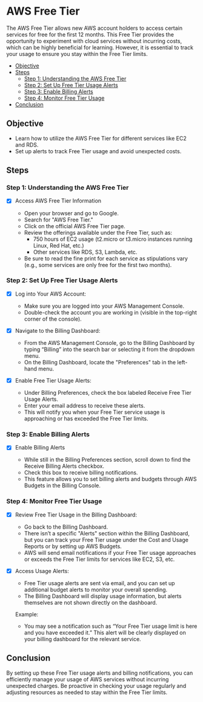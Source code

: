 # AWS Free Tier

The AWS Free Tier allows new AWS account holders to access certain services for free
for the first 12 months. This Free Tier provides the opportunity to experiment with
cloud services without incurring costs, which can be highly beneficial for learning.
However, it is essential to track your usage to ensure you stay within the Free Tier
limits.

* [Objective](#objective)
* [Steps](#steps)
    * [Step 1: Understanding the AWS Free Tier](#step-1-understanding-the-aws-free-tier)
    * [Step 2: Set Up Free Tier Usage Alerts](#step-2-set-up-free-tier-usage-alerts)
    * [Step 3: Enable Billing Alerts](#step-3-enable-billing-alerts)
    * [Step 4: Monitor Free Tier Usage](#step-4-monitor-free-tier-usage)
* [Conclusion](#conclusion)

## Objective

* Learn how to utilize the AWS Free Tier for different services like EC2 and RDS.
* Set up alerts to track Free Tier usage and avoid unexpected costs.

## Steps

### Step 1: Understanding the AWS Free Tier

* [X] Access AWS Free Tier Information

    * Open your browser and go to Google.
    * Search for "AWS Free Tier."
    * Click on the official AWS Free Tier page.
    * Review the offerings available under the Free Tier, such as:
        * 750 hours of EC2 usage (t2.micro or t3.micro instances running Linux, Red Hat,
        etc.)
        * Other services like RDS, S3, Lambda, etc.
    * Be sure to read the fine print for each service as stipulations vary (e.g., some
        services are only free for the first two months).

### Step 2: Set Up Free Tier Usage Alerts

* [X] Log into Your AWS Account:

    * Make sure you are logged into your AWS Management Console.
    * Double-check the account you are working in (visible in the top-right corner of
        the console).

* [X] Navigate to the Billing Dashboard:

    * From the AWS Management Console, go to the Billing Dashboard by typing “Billing”
        into the search bar or selecting it from the dropdown menu.
    * On the Billing Dashboard, locate the "Preferences" tab in the left-hand menu.

* [X] Enable Free Tier Usage Alerts:

    * Under Billing Preferences, check the box labeled Receive Free Tier Usage Alerts.
    * Enter your email address to receive these alerts.
    * This will notify you when your Free Tier service usage is approaching or has
        exceeded the Free Tier limits.

### Step 3: Enable Billing Alerts

* [X] Enable Billing Alerts

    * While still in the Billing Preferences section, scroll down to find the Receive
        Billing Alerts checkbox.
    * Check this box to receive billing notifications.
    * This feature allows you to set billing alerts and budgets through AWS Budgets in
        the Billing Console.

### Step 4: Monitor Free Tier Usage

* [X] Review Free Tier Usage in the Billing Dashboard:

    * Go back to the Billing Dashboard.
    * There isn’t a specific "Alerts" section within the Billing Dashboard, but you can
        track your Free Tier usage under the Cost and Usage Reports or by setting up AWS
        Budgets.
    * AWS will send email notifications if your Free Tier usage approaches or exceeds
        the Free Tier limits for services like EC2, S3, etc.

* [X] Access Usage Alerts:

    * Free Tier usage alerts are sent via email, and you can set up additional budget
        alerts to monitor your overall spending.
    * The Billing Dashboard will display usage information, but alerts themselves are
        not shown directly on the dashboard.

  Example:

    * You may see a notification such as “Your Free Tier usage limit is here and you
        have exceeded it.” This alert will be clearly displayed on your billing dashboard
        for the relevant service.

## Conclusion

By setting up these Free Tier usage alerts and billing notifications, you can
efficiently manage your usage of AWS services without incurring unexpected charges.
Be proactive in checking your usage regularly and adjusting resources as needed to
stay within the Free Tier limits.
